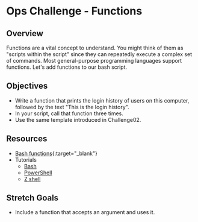# Ops Challenge - Functions

## Overview

Functions are a vital concept to understand. You might think of them as "scripts within the script" since they can repeatedly execute a complex set of commands. Most general-purpose programming languages support functions. Let's add functions to our bash script.

## Objectives

- Write a function that prints the login history of users on this computer, followed by the text "This is the login history".
- In your script, call that function three times.
- Use the same template introduced in Challenge02.

## Resources

- [Bash functions](https://ryanstutorials.net/bash-scripting-tutorial/bash-functions.php){:target="_blank"}
- Tutorials
  - [Bash](demo/bash.md)
  - [PowerShell](demo/powershell.md)
  - [Z shell](demo/zsh.md)

## Stretch Goals

- Include a function that accepts an argument and uses it.
